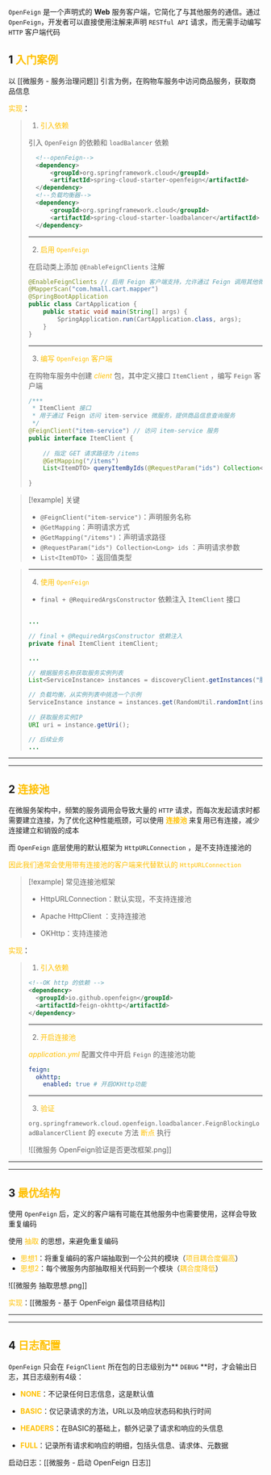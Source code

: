 [](微服务%20-%20网关服务.md)[](微服务%20-%20网关服务.md)[](微服务%20-%20网关服务.md)[](微服务%20-%20网关服务.md)[](微服务%20-%20网关服务.md)[](微服务%20-%20网关服务.md)[](微服务%20-%20网关服务.md)[](微服务%20-%20网关服务.md)`OpenFeign` 是一个声明式的 **Web** 服务客户端，它简化了与其他服务的通信。通过 `OpenFeign`，开发者可以直接使用注解来声明 `RESTful API` 请求，而无需手动编写 `HTTP` 客户端代码

## 1 <font color="#ffc000">入门案例</font>

以 [[微服务 - 服务治理问题]] 引言为例，在购物车服务中访问商品服务，获取商品信息

<font color="#ffc000">实现</font>：
> 
> 1. <font color="#ffc000">引入依赖</font>
> 
> 引入 `OpenFeign` 的依赖和 `loadBalancer` 依赖
> 
> ```XML
>   <!--openFeign-->
>   <dependency>
>       <groupId>org.springframework.cloud</groupId>
>       <artifactId>spring-cloud-starter-openfeign</artifactId>
>   </dependency>
>   <!--负载均衡器-->
>   <dependency>
>       <groupId>org.springframework.cloud</groupId>
>       <artifactId>spring-cloud-starter-loadbalancer</artifactId>
>   </dependency>
> ```
> 
> ---
> 2. <font color="#ffc000">启用 `OpenFeign`</font>
> 
> 在启动类上添加 `@EnableFeignClients` 注解
> 
> ```java
> @EnableFeignClients // 启用 Feign 客户端支持，允许通过 Feign 调用其他微服务
> @MapperScan("com.hmall.cart.mapper")  
> @SpringBootApplication  
> public class CartApplication {  
>     public static void main(String[] args) {  
>         SpringApplication.run(CartApplication.class, args);  
>     }  
> }
> ```
> 
> ---
> 3. <font color="#ffc000">编写 `OpenFeign` 客户端</font>
> 
> 在购物车服务中创建 *<font color="#ffc000">client</font>* 包，其中定义接口 `ItemClient` ，编写 `Feign` 客户端
> 
> ```java
> /***  
>  * ItemClient 接口  
>  * 用于通过 Feign 访问 item-service 微服务，提供商品信息查询服务  
>  */  
> @FeignClient("item-service") // 访问 item-service 服务  
> public interface ItemClient {  
>   
>     // 指定 GET 请求路径为 /items    
>     @GetMapping("/items")  
>     List<ItemDTO> queryItemByIds(@RequestParam("ids") Collection<Long> ids);  
>   
> }
> ```
> 

> [!example] 关键
> - `@FeignClient("item-service")`：声明服务名称
> - `@GetMapping`：声明请求方式
> - `@GetMapping("/items")`：声明请求路径
> - `@RequestParam("ids") Collection<Long> ids` ：声明请求参数
> - `List<ItemDTO>` ：返回值类型

> ---
> 
> 4. <font color="#ffc000">使用 `OpenFeign`</font>
> 
> - `final + @RequiredArgsConstructor` 依赖注入 `ItemClient` 接口
> 
> ```java
> 
> ...
> 
> // final + @RequiredArgsConstructor 依赖注入  
> private final ItemClient itemClient;
> 
> ...
> 
> // 根据服务名称获取服务实例列表  
> List<ServiceInstance> instances = discoveryClient.getInstances("服务名称"); 
> 
> // 负载均衡，从实例列表中挑选一个示例  
> ServiceInstance instance = instances.get(RandomUtil.randomInt(instances.size()));  
>   
> // 获取服务实例IP  
> URI uri = instance.getUri();
> 
> // 后续业务
> ...
> ```

---
---

## 2 <font color="#ffc000">连接池</font>

在微服务架构中，频繁的服务调用会导致大量的 `HTTP` 请求，而每次发起请求时都需要建立连接，为了优化这种性能瓶颈，可以使用 **<font color="#ffc000">连接池</font>** 来复用已有连接，减少连接建立和销毁的成本

而 `OpenFeign` 底层使用的默认框架为 `HttpURLConnection` ，是不支持连接池的

<font color="#ffc000">因此我们通常会使用带有连接池的客户端来代替默认的 `HttpURLConnection`</font>


> [!example] 常见连接池框架
> - HttpURLConnection：默认实现，不支持连接池
> 
> - Apache HttpClient ：支持连接池
>   
> - OKHttp：支持连接池



<font color="#ffc000">实现</font>：
> 1. <font color="#ffc000">引入依赖</font>
> 
> ```XML
> <!--OK http 的依赖 -->
> <dependency>
>   <groupId>io.github.openfeign</groupId>
>   <artifactId>feign-okhttp</artifactId>
> </dependency>
> ```
> 
> ---
> 
> 2. <font color="#ffc000">开启连接池</font>
> 
> *<font color="#ffc000">application.yml</font>* 配置文件中开启 `Feign` 的连接池功能
> 
> ```YAML
> feign:
>   okhttp:
>     enabled: true # 开启OKHttp功能
> ```
> 
> ---
> 
> 3. <font color="#ffc000">验证</font>
> 
> `org.springframework.cloud.openfeign.loadbalancer.FeignBlockingLoadBalancerClient` 的 `execute` 方法 <font color="#ffc000">断点</font> 执行
> 
> ![[微服务 OpenFeign验证是否更改框架.png]]

---
---

## 3 <font color="#ffc000">最优结构</font>

使用 `OpenFeign` 后，定义的客户端有可能在其他服务中也需要使用，这样会导致重复编码

使用 <font color="#ffc000">抽取</font> 的思想，来避免重复编码

- <font color="#ffc000">思想1</font>：将重复编码的客户端抽取到一个公共的模块（<font color="#ffc000">项目耦合度偏高</font>）
- <font color="#ffc000">思想2</font>：每个微服务内部抽取相关代码到一个模块（<font color="#ffc000">耦合度降低</font>）

![[微服务 抽取思想.png]]

<font color="#ffc000">实现</font>：[[微服务 - 基于 OpenFeign 最佳项目结构]]


---
---

## 4 <font color="#ffc000">日志配置</font>

`OpenFeign` 只会在 `FeignClient` 所在包的日志级别为** `DEBUG` **时，才会输出日志，其日志级别有4级：

- **<font color="#ffc000">NONE</font>**：不记录任何日志信息，这是默认值
    
- **<font color="#ffc000">BASIC</font>**：仅记录请求的方法，URL以及响应状态码和执行时间
    
- **<font color="#ffc000">HEADERS</font>**：在BASIC的基础上，额外记录了请求和响应的头信息
    
- **<font color="#ffc000">FULL</font>**：记录所有请求和响应的明细，包括头信息、请求体、元数据
    

启动日志：[[微服务 - 启动 OpenFeign 日志]]